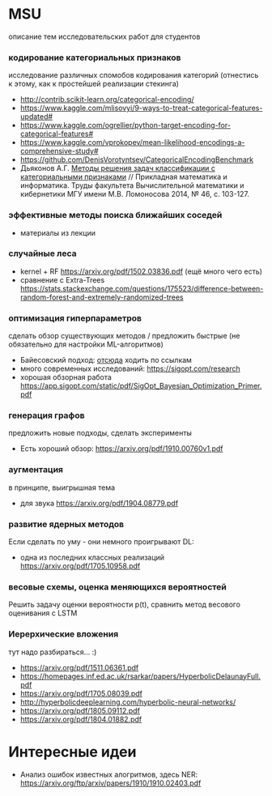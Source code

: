 # MSU
описание тем исследовательских работ для студентов

### кодирование категориальных признаков
исследование различных спомобов кодирования категорий (отнестись к этому, как к простейшей реализации стекинга)
* http://contrib.scikit-learn.org/categorical-encoding/
* https://www.kaggle.com/mlisovyi/9-ways-to-treat-categorical-features-updated#
* https://www.kaggle.com/ogrellier/python-target-encoding-for-categorical-features#
* https://www.kaggle.com/vprokopev/mean-likelihood-encodings-a-comprehensive-study#
* https://github.com/DenisVorotyntsev/CategoricalEncodingBenchmark
*  Дьяконов А.Г. [Методы решения задач классификации с категориальными признаками](https://istina.msu.ru/download/9065306/1iEWo3:1Ms-LUCOUScMLKN_B5hxIE-38tE/) // Прикладная математика и информатика. Труды факультета Вычислительной математики и кибернетики МГУ имени М.В. Ломоносова 2014, № 46, с. 103-127.


### эффективные методы поиска ближайших соседей
* материалы из лекции

### случайные леса
* kernel + RF https://arxiv.org/pdf/1502.03836.pdf (ещё много чего есть)
* сравнение с Extra-Trees https://stats.stackexchange.com/questions/175523/difference-between-random-forest-and-extremely-randomized-trees

### оптимизация гиперпараметров
сделать обзор существующих методов / предложить быстрые (не обязательно для настройки ML-алгоритмов)
* Байесовский подход: [отсюда](https://github.com/WillKoehrsen/hyperparameter-optimization/blob/master/Introduction%20to%20Bayesian%20Optimization%20with%20Hyperopt.ipynb) ходить по ссылкам
* много современных исследований: https://sigopt.com/research
* хорошая обзорная работа https://app.sigopt.com/static/pdf/SigOpt_Bayesian_Optimization_Primer.pdf

### генерация графов

предложить новые подходы, сделать эксперименты
* Есть хороший обзор:  https://arxiv.org/pdf/1910.00760v1.pdf

### аугментация
в принципе, выигрышная тема
* для звука https://arxiv.org/pdf/1904.08779.pdf

### развитие ядерных методов
Если сделать по уму - они немного проигрывают DL:
* одна из последних классных реализаций https://arxiv.org/pdf/1705.10958.pdf

### весовые схемы, оценка меняющихся вероятностей
Решить задачу оценки вероятности p(t), сравнить метод весового оценивания с LSTM

### Иерерхические вложения
тут надо разбираться... :)
* https://arxiv.org/pdf/1511.06361.pdf
* https://homepages.inf.ed.ac.uk/rsarkar/papers/HyperbolicDelaunayFull.pdf
* https://arxiv.org/pdf/1705.08039.pdf
* http://hyperbolicdeeplearning.com/hyperbolic-neural-networks/
* https://arxiv.org/pdf/1805.09112.pdf
* https://arxiv.org/pdf/1804.01882.pdf


# Интересные идеи
* Анализ ошибок известных алогритмов, здесь NER: https://arxiv.org/ftp/arxiv/papers/1910/1910.02403.pdf
